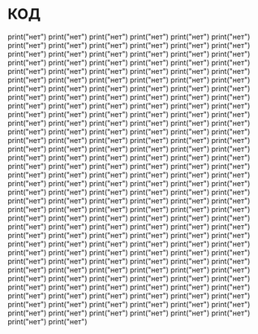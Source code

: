 # КОД
print("нет")
print("нет")
print("нет")
print("нет")
print("нет")
print("нет")
print("нет")
print("нет")
print("нет")
print("нет")
print("нет")
print("нет")
print("нет")
print("нет")
print("нет")
print("нет")
print("нет")
print("нет")
print("нет")
print("нет")
print("нет")
print("нет")
print("нет")
print("нет")
print("нет")
print("нет")
print("нет")
print("нет")
print("нет")
print("нет")
print("нет")
print("нет")
print("нет")
print("нет")
print("нет")
print("нет")
print("нет")
print("нет")
print("нет")
print("нет")
print("нет")
print("нет")
print("нет")
print("нет")
print("нет")
print("нет")
print("нет")
print("нет")
print("нет")
print("нет")
print("нет")
print("нет")
print("нет")
print("нет")
print("нет")
print("нет")
print("нет")
print("нет")
print("нет")
print("нет")
print("нет")
print("нет")
print("нет")
print("нет")
print("нет")
print("нет")
print("нет")
print("нет")
print("нет")
print("нет")
print("нет")
print("нет")
print("нет")
print("нет")
print("нет")
print("нет")
print("нет")
print("нет")
print("нет")
print("нет")
print("нет")
print("нет")
print("нет")
print("нет")
print("нет")
print("нет")
print("нет")
print("нет")
print("нет")
print("нет")
print("нет")
print("нет")
print("нет")
print("нет")
print("нет")
print("нет")
print("нет")
print("нет")
print("нет")
print("нет")
print("нет")
print("нет")
print("нет")
print("нет")
print("нет")
print("нет")
print("нет")
print("нет")
print("нет")
print("нет")
print("нет")
print("нет")
print("нет")
print("нет")
print("нет")
print("нет")
print("нет")
print("нет")
print("нет")
print("нет")
print("нет")
print("нет")
print("нет")
print("нет")
print("нет")
print("нет")
print("нет")
print("нет")
print("нет")
print("нет")
print("нет")
print("нет")
print("нет")
print("нет")
print("нет")
print("нет")
print("нет")
print("нет")
print("нет")
print("нет")
print("нет")
print("нет")
print("нет")
print("нет")
print("нет")
print("нет")
print("нет")
print("нет")
print("нет")
print("нет")
print("нет")
print("нет")
print("нет")
print("нет")
print("нет")
print("нет")
print("нет")
print("нет")
print("нет")
print("нет")
print("нет")
print("нет")
print("нет")
print("нет")
print("нет")
print("нет")
print("нет")
print("нет")
print("нет")
print("нет")
print("нет")
print("нет")
print("нет")
print("нет")
print("нет")
print("нет")
print("нет")
print("нет")
print("нет")
print("нет")
print("нет")
print("нет")
print("нет")
print("нет")
print("нет")
print("нет")
print("нет")
print("нет")
print("нет")
print("нет")
print("нет")
print("нет")
print("нет")
print("нет")
print("нет")
print("нет")
print("нет")
print("нет")
print("нет")
print("нет")
